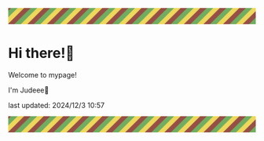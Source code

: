 <!-- Header image -->
<img src="./pokemon/pokemon_25.png" width="1000">

# Hi there!👋

Welcome to mypage!

I'm Judeee🐷

last updated: 2024/12/3 10:57

<!-- Footer image -->
<img src="./pokemon/pokemon_25.png" width="1000">
